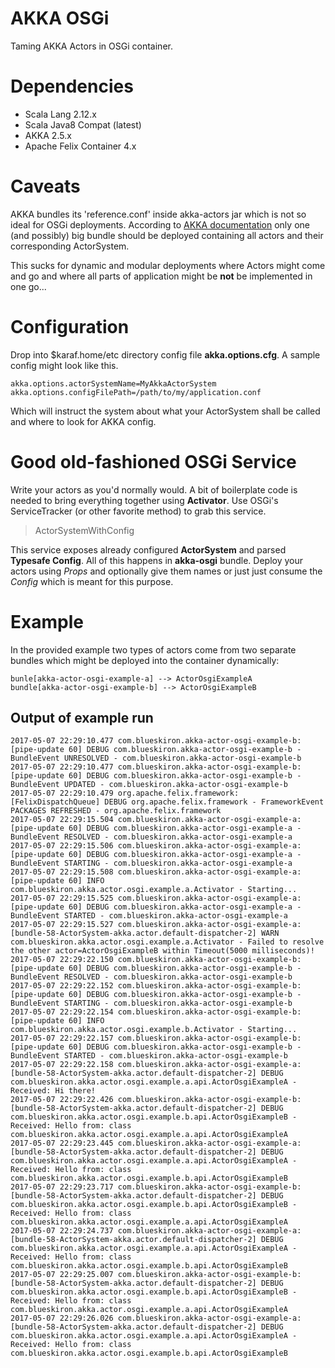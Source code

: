 # AKKA OSGi
Taming AKKA Actors in OSGi container.

# Dependencies

 * Scala Lang 2.12.x
 * Scala Java8 Compat (latest)
 * AKKA 2.5.x
 * Apache Felix Container 4.x

# Caveats
AKKA bundles its 'reference.conf' inside akka-actors jar which is not so ideal for OSGi deployments. According to [AKKA documentation](http://doc.akka.io/docs/akka/current/additional/osgi.html#Intended_Use) only one (and possibly) big bundle should be deployed containing all actors and their corresponding ActorSystem.

This sucks for dynamic and modular deployments where Actors might come and go and where all parts of application might be __not__ be implemented in one go...

# Configuration
Drop into $karaf.home/etc directory config file __akka.options.cfg__.
A sample config might look like this.

	akka.options.actorSystemName=MyAkkaActorSystem
	akka.options.configFilePath=/path/to/my/application.conf

Which will instruct the system about what your ActorSystem shall be called and where to look for AKKA config.

# Good old-fashioned OSGi Service
Write your actors as you'd normally would. A bit of boilerplate code is needed to bring everything together using __Activator__. Use OSGi's ServiceTracker (or other favorite method) to grab this service.

> ActorSystemWithConfig

This service exposes already configured __ActorSystem__ and parsed __Typesafe Config__. All of this happens in __akka-osgi__ bundle. Deploy your actors using _Props_ and optionally give them names or just just consume the _Config_ which is meant for this purpose.

# Example
In the provided example two types of actors come from two separate bundles which might be deployed into the container dynamically:

	bunle[akka-actor-osgi-example-a] --> ActorOsgiExampleA
	bundle[akka-actor-osgi-example-b] --> ActorOsgiExampleB

## Output of example run

	2017-05-07 22:29:10.477 com.blueskiron.akka-actor-osgi-example-b:[pipe-update 60] DEBUG com.blueskiron.akka-actor-osgi-example-b - BundleEvent UNRESOLVED - com.blueskiron.akka-actor-osgi-example-b
	2017-05-07 22:29:10.477 com.blueskiron.akka-actor-osgi-example-b:[pipe-update 60] DEBUG com.blueskiron.akka-actor-osgi-example-b - BundleEvent UPDATED - com.blueskiron.akka-actor-osgi-example-b
	2017-05-07 22:29:10.479 org.apache.felix.framework:[FelixDispatchQueue] DEBUG org.apache.felix.framework - FrameworkEvent PACKAGES REFRESHED - org.apache.felix.framework
	2017-05-07 22:29:15.504 com.blueskiron.akka-actor-osgi-example-a:[pipe-update 60] DEBUG com.blueskiron.akka-actor-osgi-example-a - BundleEvent RESOLVED - com.blueskiron.akka-actor-osgi-example-a
	2017-05-07 22:29:15.506 com.blueskiron.akka-actor-osgi-example-a:[pipe-update 60] DEBUG com.blueskiron.akka-actor-osgi-example-a - BundleEvent STARTING - com.blueskiron.akka-actor-osgi-example-a
	2017-05-07 22:29:15.508 com.blueskiron.akka-actor-osgi-example-a:[pipe-update 60] INFO  com.blueskiron.akka.actor.osgi.example.a.Activator - Starting...
	2017-05-07 22:29:15.525 com.blueskiron.akka-actor-osgi-example-a:[pipe-update 60] DEBUG com.blueskiron.akka-actor-osgi-example-a - BundleEvent STARTED - com.blueskiron.akka-actor-osgi-example-a
	2017-05-07 22:29:15.527 com.blueskiron.akka-actor-osgi-example-a:[bundle-58-ActorSystem-akka.actor.default-dispatcher-2] WARN  com.blueskiron.akka.actor.osgi.example.a.Activator - Failed to resolve the other actor=ActorOsgiExampleB within Timeout(5000 milliseconds)!
	2017-05-07 22:29:22.150 com.blueskiron.akka-actor-osgi-example-b:[pipe-update 60] DEBUG com.blueskiron.akka-actor-osgi-example-b - BundleEvent RESOLVED - com.blueskiron.akka-actor-osgi-example-b
	2017-05-07 22:29:22.152 com.blueskiron.akka-actor-osgi-example-b:[pipe-update 60] DEBUG com.blueskiron.akka-actor-osgi-example-b - BundleEvent STARTING - com.blueskiron.akka-actor-osgi-example-b
	2017-05-07 22:29:22.154 com.blueskiron.akka-actor-osgi-example-b:[pipe-update 60] INFO  com.blueskiron.akka.actor.osgi.example.b.Activator - Starting...
	2017-05-07 22:29:22.157 com.blueskiron.akka-actor-osgi-example-b:[pipe-update 60] DEBUG com.blueskiron.akka-actor-osgi-example-b - BundleEvent STARTED - com.blueskiron.akka-actor-osgi-example-b
	2017-05-07 22:29:22.158 com.blueskiron.akka-actor-osgi-example-a:[bundle-58-ActorSystem-akka.actor.default-dispatcher-2] DEBUG com.blueskiron.akka.actor.osgi.example.a.api.ActorOsgiExampleA - Received: Hi there!
	2017-05-07 22:29:22.426 com.blueskiron.akka-actor-osgi-example-b:[bundle-58-ActorSystem-akka.actor.default-dispatcher-2] DEBUG com.blueskiron.akka.actor.osgi.example.b.api.ActorOsgiExampleB - Received: Hello from: class com.blueskiron.akka.actor.osgi.example.a.api.ActorOsgiExampleA
	2017-05-07 22:29:23.445 com.blueskiron.akka-actor-osgi-example-a:[bundle-58-ActorSystem-akka.actor.default-dispatcher-2] DEBUG com.blueskiron.akka.actor.osgi.example.a.api.ActorOsgiExampleA - Received: Hello from: class com.blueskiron.akka.actor.osgi.example.b.api.ActorOsgiExampleB
	2017-05-07 22:29:23.717 com.blueskiron.akka-actor-osgi-example-b:[bundle-58-ActorSystem-akka.actor.default-dispatcher-2] DEBUG com.blueskiron.akka.actor.osgi.example.b.api.ActorOsgiExampleB - Received: Hello from: class com.blueskiron.akka.actor.osgi.example.a.api.ActorOsgiExampleA
	2017-05-07 22:29:24.737 com.blueskiron.akka-actor-osgi-example-a:[bundle-58-ActorSystem-akka.actor.default-dispatcher-2] DEBUG com.blueskiron.akka.actor.osgi.example.a.api.ActorOsgiExampleA - Received: Hello from: class com.blueskiron.akka.actor.osgi.example.b.api.ActorOsgiExampleB
	2017-05-07 22:29:25.007 com.blueskiron.akka-actor-osgi-example-b:[bundle-58-ActorSystem-akka.actor.default-dispatcher-2] DEBUG com.blueskiron.akka.actor.osgi.example.b.api.ActorOsgiExampleB - Received: Hello from: class com.blueskiron.akka.actor.osgi.example.a.api.ActorOsgiExampleA
	2017-05-07 22:29:26.026 com.blueskiron.akka-actor-osgi-example-a:[bundle-58-ActorSystem-akka.actor.default-dispatcher-2] DEBUG com.blueskiron.akka.actor.osgi.example.a.api.ActorOsgiExampleA - Received: Hello from: class com.blueskiron.akka.actor.osgi.example.b.api.ActorOsgiExampleB
